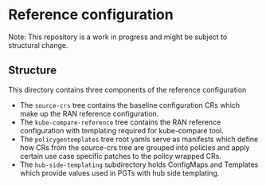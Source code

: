 # Reference configuration
Note: This repository is a work in progress and might be subject to structural change.

## Structure
This directory contains three components of the reference configuration
 - The `source-crs` tree contains the baseline configuration CRs which make
   up the RAN reference configuration.
 - The `kube-compare-reference` tree contains the RAN reference configuration with templating required for kube-compare tool.
 - The `policygentemplates` tree root yamls serve as manifests which define how CRs from the
   source-crs tree are grouped into policies and apply certain use case
   specific patches to the policy wrapped CRs.
 - The `hub-side-templating` subdirectory holds ConfigMaps and Templates which provide values used in PGTs with hub side templating.
